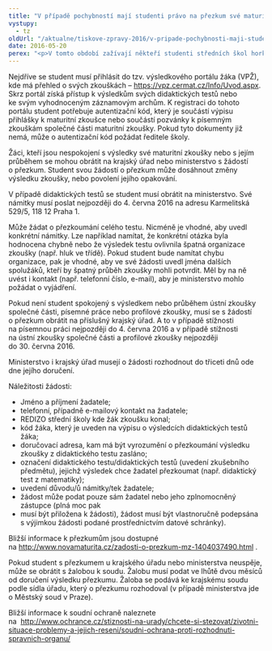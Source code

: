 ```yaml
---
title: "V případě pochybností mají studenti právo na přezkum své maturity"
vystupy:
  - tz
oldUrl: "/aktualne/tiskove-zpravy-2016/v-pripade-pochybnosti-maji-studenti-pravo-na-prezkum-sve-maturity"
date: 2016-05-20
perex: "<p>V tomto období zažívají někteří studenti středních škol horké chvíle při maturitních zkouškách. Ne každému se však povede napoprvé u maturity uspět. Ne vždy je přitom chyba na straně studenta nebo studentky. Pokud je student přesvědčen, že nechyboval, ale chybné bylo zadání, vyhodnocení nebo průběh zkoušky, má možnost požádat o přezkum. Obrátit se může na příslušný krajský úřad nebo  Ministerstvo školství, mládeže a tělovýchovy. Přinášíme jednoduchý návod, jak to udělat. </p>"
---
```


<!-- imported from the old website -->

<p>Nejdříve se student musí přihlásit do tzv. výsledkového portálu žáka (VPŽ), kde má přehled o svých zkouškách – <a href="https://vpz.cermat.cz/Info/Uvod.aspx" target="_blank">https://vpz.cermat.cz/Info/Uvod.aspx</a>. Skrz portál získá přístup k výsledkům svých didaktických testů nebo ke svým vyhodnoceným záznamovým archům. K registraci do tohoto portálu student potřebuje autentizační kód, který je součástí výpisu přihlášky k maturitní zkoušce nebo součástí pozvánky k písemným zkouškám společné části maturitní zkoušky. Pokud tyto dokumenty již nemá, může o autentizační kód požádat ředitele školy.</p> <p>Žáci, kteří jsou nespokojení s výsledky své maturitní zkoušky nebo s jejím průběhem se mohou obrátit na krajský úřad nebo ministerstvo s žádostí o přezkum. Student svou žádostí o přezkum může dosáhnout změny výsledku zkoušky, nebo povolení jejího opakování.</p> <p>V případě didaktických testů se student musí obrátit na ministerstvo. Své námitky musí poslat nejpozději do 4. června 2016 na adresu Karmelitská 529/5, 118 12 Praha 1. </p> <p>Může žádat o přezkoumání celého testu. Nicméně je vhodné, aby uvedl konkrétní námitky. Lze například namítat, že konkrétní otázka byla hodnocena chybně nebo že výsledek testu ovlivnila špatná organizace zkoušky (např. hluk ve třídě). Pokud student bude namítat chybu organizace, pak je vhodné, aby ve své žádosti uvedl jména dalších spolužáků, kteří by špatný průběh zkoušky mohli potvrdit. Měl by na ně uvést i kontakt (např. telefonní číslo, e-mail), aby je ministerstvo mohlo požádat o vyjádření.</p> <p>Pokud není student spokojený s výsledkem nebo průběhem ústní zkoušky společné části, písemné práce nebo profilové zkoušky, musí se s žádostí o přezkum obrátit na příslušný krajský úřad. A to v případě stížnosti na písemnou práci nejpozději do 4. června 2016 a v případě stížnosti na ústní zkoušky společné části a profilové zkoušky nejpozději do 30. června 2016.</p> <p>Ministerstvo i krajský úřad musejí o žádosti rozhodnout do třiceti dnů ode dne jejího doručení. </p><p>Náležitosti žádosti:</p> <ul><li>Jméno a příjmení žadatele;</li><li>telefonní, případně e-mailový kontakt na žadatele;</li><li>REDIZO střední školy kde žák zkoušku konal;</li><li>kód žáka, který je uveden na výpisu o výsledcích didaktických testů žáka;</li><li>doručovací adresa, kam má být vyrozumění o přezkoumání výsledku zkoušky z didaktického testu zasláno;</li><li>označení didaktického testu/didaktických testů (uvedení zkušebního předmětu), jejichž výsledek chce žadatel přezkoumat (např. didaktický test z matematiky);</li><li>uvedení důvodu/ů námitky/tek žadatele;</li><li>žádost může podat pouze sám žadatel nebo jeho zplnomocněný zástupce (plná moc pak</li><li>musí být přiložena k žádosti), žádost musí být vlastnoručně podepsána s výjimkou žádosti podané prostřednictvím datové schránky).</li></ul><p>Bližší informace k přezkumům jsou dostupné na <a title="Otevření do nového okna" href="http://www.novamaturita.cz/zadosti-o-prezkum-mz-1404037490.html" target="_blank">http://www.novamaturita.cz/zadosti-o-prezkum-mz-1404037490.html</a> .</p><p>Pokud student s přezkumem u krajského úřadu nebo ministerstva neuspěje, může se obrátit s žalobou k soudu. Žalobu musí podat ve lhůtě dvou měsíců od doručení výsledku přezkumu. Žaloba se podává ke krajskému soudu podle sídla úřadu, který o přezkumu rozhodoval (v případě ministerstva jde o Městský soud v Praze).</p><p>Bližší informace k soudní ochraně naleznete na  <a href="https://www.ochrance.cz/stiznosti-na-urady/chcete-si-stezovat/zivotni-situace-problemy-a-jejich-reseni/soudni-ochrana-proti-rozhodnuti-spravnich-organu/">http://www.ochrance.cz/stiznosti-na-urady/chcete-si-stezovat/zivotni-situace-problemy-a-jejich-reseni/soudni-ochrana-proti-rozhodnuti-spravnich-organu/</a></p>
